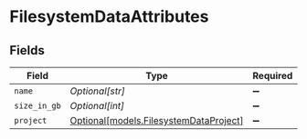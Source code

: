 # FilesystemDataAttributes


## Fields

| Field                                                                        | Type                                                                         | Required                                                                     | Description                                                                  |
| ---------------------------------------------------------------------------- | ---------------------------------------------------------------------------- | ---------------------------------------------------------------------------- | ---------------------------------------------------------------------------- |
| `name`                                                                       | *Optional[str]*                                                              | :heavy_minus_sign:                                                           | N/A                                                                          |
| `size_in_gb`                                                                 | *Optional[int]*                                                              | :heavy_minus_sign:                                                           | N/A                                                                          |
| `project`                                                                    | [Optional[models.FilesystemDataProject]](../models/filesystemdataproject.md) | :heavy_minus_sign:                                                           | N/A                                                                          |